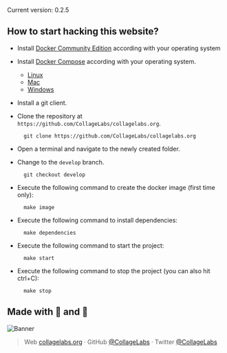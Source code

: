 
Current version: 0.2.5

## How to start hacking this website?

  * Install [Docker Community Edition](https://docs.docker.com/install/#supported-platforms) according with your operating system
  * Install [Docker Compose](https://docs.docker.com/compose/install/) according with your operating system.

      - [Linux](https://docs.docker.com/compose/install/#install-compose-on-linux-systems)
      - [Mac](https://docs.docker.com/compose/install/#install-compose-on-macos)
      - [Windows](https://docs.docker.com/compose/install/#install-compose-on-windows-desktop-systems)

* Install a git client.
* Clone the repository at `https://github.com/CollageLabs/collagelabs.org`.

        git clone https://github.com/CollageLabs/collagelabs.org

* Open a terminal and navigate to the newly created folder.
* Change to the `develop` branch.

        git checkout develop

* Execute the following command to create the docker image (first time only):

        make image

* Execute the following command to install dependencies:

        make dependencies

* Execute the following command to start the project:

        make start

* Execute the following command to stop the project (you can also hit ctrl+C):

        make stop

## Made with 💖 and 🍔

![Banner](https://raw.githubusercontent.com/CollageLabs/collagelabs.org/develop/_images/promo-open-source.svg)

> Web [collagelabs.org](http://collagelabs.org/) · GitHub [@CollageLabs](https://github.com/CollageLabs) · Twitter [@CollageLabs](https://twitter.com/CollageLabs)